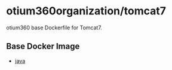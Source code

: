 # otium360organization/tomcat7
otium360 base Dockerfile for Tomcat7.


## Base Docker Image
- [java](https://registry.hub.docker.com/_/java/)
